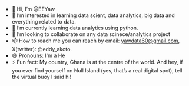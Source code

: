 - 👋 Hi, I’m @EEYaw
- 👀 I’m interested in learning data scient, data analytics, big data and everything related to data.
- 🌱 I’m currently learning data analytics using python.
- 💞️ I’m looking to collaborate on any data scinece/analytics project
- 📫 How to reach me you can reach by email: yawdata60@gmail.com, X(twitter): @eddy_akoto.
- 😄 Pronouns: I'm a He
- ⚡ Fun fact: My country, Ghana is at the centre of the world. And hey, if you ever find yourself on Null Island (yes, that’s a real digital spot), tell the virtual buoy I said hi!

<!---
EEYaw/EEYaw is a ✨ special ✨ repository because its `README.md` (this file) appears on your GitHub profile.
You can click the Preview link to take a look at your changes.
--->
